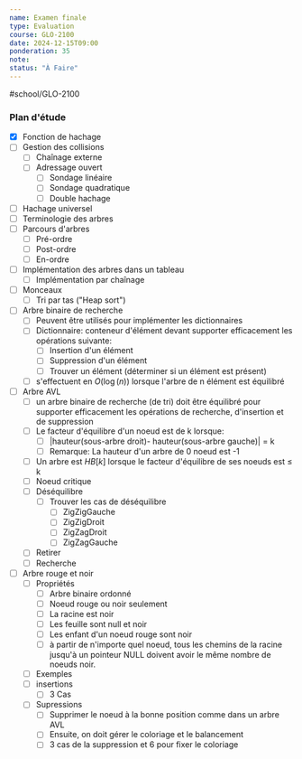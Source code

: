 ```yaml
---
name: Examen finale
type: Evaluation
course: GLO-2100
date: 2024-12-15T09:00
ponderation: 35
note:
status: "À Faire"
---
```

#school/GLO-2100 


### Plan d'étude

- [x] Fonction de hachage
- [ ] Gestion  des collisions
    - [ ] Chaînage externe
    - [ ] Adressage ouvert
        - [ ] Sondage linéaire
        - [ ] Sondage quadratique
        - [ ] Double hachage
- [ ] Hachage universel
- [ ] Terminologie des arbres
- [ ] Parcours d'arbres
    - [ ] Pré-ordre
    - [ ] Post-ordre
    - [ ] En-ordre
- [ ] Implémentation des arbres dans un tableau
    - [ ] Implémentation par chaînage
- [ ] Monceaux
    - [ ] Tri par tas ("Heap sort")
- [ ] Arbre binaire de recherche
    - [ ] Peuvent être utilisés pour implémenter les dictionnaires
    - [ ] Dictionnaire: conteneur d'élément devant supporter efficacement les opérations suivante:
        - [ ] Insertion d'un élément
        - [ ] Suppression d'un élément
        - [ ] Trouver un élément (déterminer si un élément est présent)
    - [ ] s'effectuent en $O (\log(n))$ lorsque l'arbre de n élément est équilibré
- [ ] Arbre AVL
    - [ ] un arbre binaire de recherche (de tri) doit être équilibré pour supporter efficacement les opérations de recherche, d'insertion et de suppression
    - [ ] Le facteur d'équilibre d'un noeud est de k lorsque:
        - [ ] |hauteur(sous-arbre droit)- hauteur(sous-arbre gauche)| = k
        - [ ] Remarque: La hauteur d'un arbre de 0 noeud est  -1
    - [ ] Un arbre est $HB[k]$ lorsque le facteur d'équilibre de ses noeuds est $\le$ k
    - [ ] Noeud critique
    - [ ] Déséquilibre
        - [ ] Trouver les cas de déséquilibre
            - [ ] ZigZigGauche
            - [ ] ZigZigDroit
            - [ ] ZigZagDroit
            - [ ] ZigZagGauche
    - [ ] Retirer
    - [ ] Recherche
- [ ] Arbre rouge et noir
    - [ ] Propriétés
        - [ ] Arbre binaire ordonné
        - [ ] Noeud rouge ou noir seulement
        - [ ] La racine est noir
        - [ ] Les feuille sont null et noir
        - [ ] Les enfant d'un noeud rouge sont noir
        - [ ] à partir de n'importe quel noeud, tous les chemins de la racine jusqu'à un pointeur NULL doivent avoir le même nombre de noeuds noir.
    - [ ] Exemples
    - [ ] insertions
        - [ ] 3 Cas
    - [ ] Supressions
        - [ ] Supprimer le noeud à la bonne position comme dans un arbre AVL
        - [ ] Ensuite, on doit gérer le coloriage et le balancement
        - [ ] 3 cas de la suppression et 6 pour fixer le coloriage